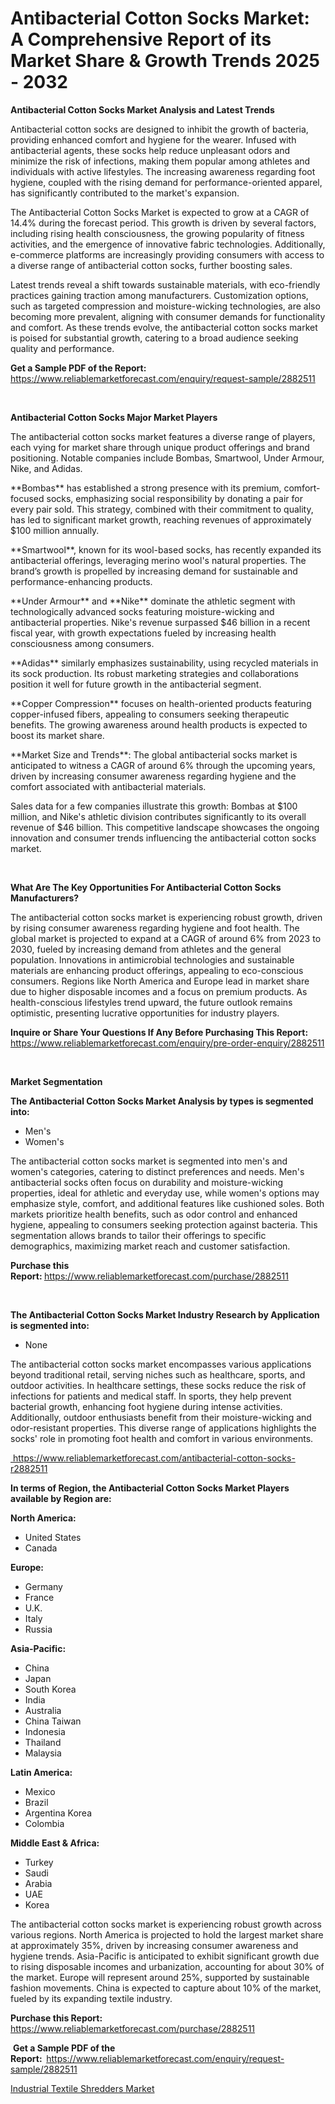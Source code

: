 <p><h1>Antibacterial Cotton Socks Market: A Comprehensive Report of its Market Share & Growth Trends 2025 - 2032</h1></p><p><strong>Antibacterial Cotton Socks Market Analysis and Latest Trends</strong></p>
<p><p>Antibacterial cotton socks are designed to inhibit the growth of bacteria, providing enhanced comfort and hygiene for the wearer. Infused with antibacterial agents, these socks help reduce unpleasant odors and minimize the risk of infections, making them popular among athletes and individuals with active lifestyles. The increasing awareness regarding foot hygiene, coupled with the rising demand for performance-oriented apparel, has significantly contributed to the market's expansion.</p><p>The Antibacterial Cotton Socks Market is expected to grow at a CAGR of 14.4% during the forecast period. This growth is driven by several factors, including rising health consciousness, the growing popularity of fitness activities, and the emergence of innovative fabric technologies. Additionally, e-commerce platforms are increasingly providing consumers with access to a diverse range of antibacterial cotton socks, further boosting sales.</p><p>Latest trends reveal a shift towards sustainable materials, with eco-friendly practices gaining traction among manufacturers. Customization options, such as targeted compression and moisture-wicking technologies, are also becoming more prevalent, aligning with consumer demands for functionality and comfort. As these trends evolve, the antibacterial cotton socks market is poised for substantial growth, catering to a broad audience seeking quality and performance.</p></p>
<p><strong>Get a Sample PDF of the Report:&nbsp;</strong> <a href="https://www.reliablemarketforecast.com/enquiry/request-sample/2882511?utm_campaign=3130&utm_medium=2&utm_source=Github&utm_content=ia&utm_term=13032025&utm_id=antibacterial-cotton-socks">https://www.reliablemarketforecast.com/enquiry/request-sample/2882511</a></p>
<p>&nbsp;</p>
<p><strong>Antibacterial Cotton Socks Major Market Players</strong></p>
<p><p>The antibacterial cotton socks market features a diverse range of players, each vying for market share through unique product offerings and brand positioning. Notable companies include Bombas, Smartwool, Under Armour, Nike, and Adidas. </p><p>**Bombas** has established a strong presence with its premium, comfort-focused socks, emphasizing social responsibility by donating a pair for every pair sold. This strategy, combined with their commitment to quality, has led to significant market growth, reaching revenues of approximately $100 million annually.</p><p>**Smartwool**, known for its wool-based socks, has recently expanded its antibacterial offerings, leveraging merino wool's natural properties. The brand’s growth is propelled by increasing demand for sustainable and performance-enhancing products. </p><p>**Under Armour** and **Nike** dominate the athletic segment with technologically advanced socks featuring moisture-wicking and antibacterial properties. Nike's revenue surpassed $46 billion in a recent fiscal year, with growth expectations fueled by increasing health consciousness among consumers.</p><p>**Adidas** similarly emphasizes sustainability, using recycled materials in its sock production. Its robust marketing strategies and collaborations position it well for future growth in the antibacterial segment.</p><p>**Copper Compression** focuses on health-oriented products featuring copper-infused fibers, appealing to consumers seeking therapeutic benefits. The growing awareness around health products is expected to boost its market share.</p><p>**Market Size and Trends**: The global antibacterial socks market is anticipated to witness a CAGR of around 6% through the upcoming years, driven by increasing consumer awareness regarding hygiene and the comfort associated with antibacterial materials. </p><p>Sales data for a few companies illustrate this growth: Bombas at $100 million, and Nike's athletic division contributes significantly to its overall revenue of $46 billion. This competitive landscape showcases the ongoing innovation and consumer trends influencing the antibacterial cotton socks market.</p></p>
<p>&nbsp;</p>
<p><strong>What Are The Key Opportunities For Antibacterial Cotton Socks Manufacturers?</strong></p>
<p><p>The antibacterial cotton socks market is experiencing robust growth, driven by rising consumer awareness regarding hygiene and foot health. The global market is projected to expand at a CAGR of around 6% from 2023 to 2030, fueled by increasing demand from athletes and the general population. Innovations in antimicrobial technologies and sustainable materials are enhancing product offerings, appealing to eco-conscious consumers. Regions like North America and Europe lead in market share due to higher disposable incomes and a focus on premium products. As health-conscious lifestyles trend upward, the future outlook remains optimistic, presenting lucrative opportunities for industry players.</p></p>
<p><strong>Inquire or Share Your Questions If Any Before Purchasing This Report:</strong> <a href="https://www.reliablemarketforecast.com/enquiry/pre-order-enquiry/2882511?utm_campaign=3130&utm_medium=2&utm_source=Github&utm_content=ia&utm_term=13032025&utm_id=antibacterial-cotton-socks">https://www.reliablemarketforecast.com/enquiry/pre-order-enquiry/2882511</a></p>
<p>&nbsp;</p>
<p><strong>Market Segmentation</strong></p>
<p><strong>The Antibacterial Cotton Socks Market Analysis by types is segmented into:</strong></p>
<p><ul><li>Men's</li><li>Women's</li></ul></p>
<p><p>The antibacterial cotton socks market is segmented into men's and women's categories, catering to distinct preferences and needs. Men's antibacterial socks often focus on durability and moisture-wicking properties, ideal for athletic and everyday use, while women's options may emphasize style, comfort, and additional features like cushioned soles. Both markets prioritize health benefits, such as odor control and enhanced hygiene, appealing to consumers seeking protection against bacteria. This segmentation allows brands to tailor their offerings to specific demographics, maximizing market reach and customer satisfaction.</p></p>
<p><strong>Purchase this Report:&nbsp;</strong><a href="https://www.reliablemarketforecast.com/purchase/2882511?utm_campaign=3130&utm_medium=2&utm_source=Github&utm_content=ia&utm_term=13032025&utm_id=antibacterial-cotton-socks">https://www.reliablemarketforecast.com/purchase/2882511</a></p>
<p>&nbsp;</p>
<p><strong>The Antibacterial Cotton Socks Market Industry Research by Application is segmented into:</strong></p>
<p><ul><li>None</li></ul></p>
<p><p>The antibacterial cotton socks market encompasses various applications beyond traditional retail, serving niches such as healthcare, sports, and outdoor activities. In healthcare settings, these socks reduce the risk of infections for patients and medical staff. In sports, they help prevent bacterial growth, enhancing foot hygiene during intense activities. Additionally, outdoor enthusiasts benefit from their moisture-wicking and odor-resistant properties. This diverse range of applications highlights the socks' role in promoting foot health and comfort in various environments.</p></p>
<p><a href="https://www.reliablemarketforecast.com/antibacterial-cotton-socks-r2882511?utm_campaign=3130&utm_medium=2&utm_source=Github&utm_content=ia&utm_term=13032025&utm_id=antibacterial-cotton-socks">&nbsp;https://www.reliablemarketforecast.com/antibacterial-cotton-socks-r2882511</a></p>
<p><strong>In terms of Region, the Antibacterial Cotton Socks Market Players available by Region are:</strong></p>
<p>
    <p> <strong> North America: </strong>
        <ul>
            <li>United States</li>
            <li>Canada</li>
        </ul>
        </p> 
    <p> <strong> Europe: </strong>
        <ul>
            <li>Germany</li>
            <li>France</li>
            <li>U.K.</li>
            <li>Italy</li>
            <li>Russia</li>
        </ul>
        </p> 
    <p> <strong> Asia-Pacific: </strong>
        <ul>
            <li>China</li>
            <li>Japan</li>
            <li>South Korea</li>
            <li>India</li>
            <li>Australia</li>
            <li>China Taiwan</li>
            <li>Indonesia</li>
            <li>Thailand</li>
            <li>Malaysia</li>
        </ul>
        </p> 
    <p> <strong> Latin America: </strong>
        <ul>
            <li>Mexico</li>
            <li>Brazil</li>
            <li>Argentina Korea</li>
            <li>Colombia</li>
        </ul>
        </p> 
    <p> <strong> Middle East & Africa: </strong>
        <ul>
            <li>Turkey</li>
            <li>Saudi</li>
            <li>Arabia</li>
            <li>UAE</li>
            <li>Korea</li>
        </ul>
    </p>
    </p>
<p><p>The antibacterial cotton socks market is experiencing robust growth across various regions. North America is projected to hold the largest market share at approximately 35%, driven by increasing consumer awareness and hygiene trends. Asia-Pacific is anticipated to exhibit significant growth due to rising disposable incomes and urbanization, accounting for about 30% of the market. Europe will represent around 25%, supported by sustainable fashion movements. China is expected to capture about 10% of the market, fueled by its expanding textile industry.</p></p>
<p><strong>Purchase this Report: </strong><a href="https://www.reliablemarketforecast.com/purchase/2882511?utm_campaign=3130&utm_medium=2&utm_source=Github&utm_content=ia&utm_term=13032025&utm_id=antibacterial-cotton-socks">https://www.reliablemarketforecast.com/purchase/2882511</a></p>
<p>&nbsp;<strong>Get a Sample PDF of the Report:&nbsp;&nbsp;</strong><a href="https://www.reliablemarketforecast.com/enquiry/request-sample/2882511?utm_campaign=3130&utm_medium=2&utm_source=Github&utm_content=ia&utm_term=13032025&utm_id=antibacterial-cotton-socks">https://www.reliablemarketforecast.com/enquiry/request-sample/2882511</a></p>
<p><strong></strong></p>
<p><p><a href="https://github.com/jenithschijf/Market-Research-Report-List-1/blob/main/industrial-textile-shredders-market.md?utm_campaign=3130&utm_medium=2&utm_source=Github&utm_content=ia&utm_term=13032025&utm_id=antibacterial-cotton-socks">Industrial Textile Shredders Market</a></p></p>